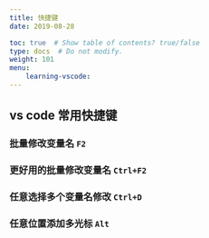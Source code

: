 ```yaml
---
title: 快捷键
date: 2019-08-28

toc: true  # Show table of contents? true/false
type: docs  # Do not modify.
weight: 101
menu:
    learning-vscode:
---
```


## vs code 常用快捷键 <!-- omit in toc -->


### 批量修改变量名 `F2`

### 更好用的批量修改变量名 `Ctrl+F2`

### 任意选择多个变量名修改 `Ctrl+D`

### 任意位置添加多光标 `Alt`

